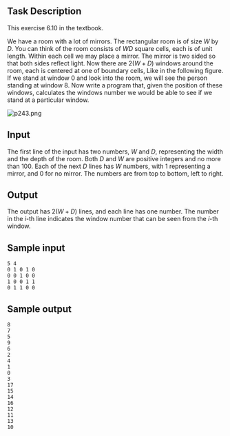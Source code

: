 ## Task Description ##

This exercise 6.10 in the textbook.

We have a room with a lot of mirrors. The rectangular room is of size $W$ by $D$. You can think of the room consists of $WD$ square cells, each is of unit length. Within each cell we may place a mirror. The mirror is two sided so that both sides reflect light. Now there are $2(W+D)$ windows around the room, each is centered at one of boundary cells, Like in the following figure. If we stand at window 0 and look into the room, we will see the person standing at window 8. Now write a program that, given the position of these windows, calculates the windows number we would be able to see if we stand at a particular window.

![p243.png](/images/problems/p243.png)

## Input ##

The first line of the input has two numbers, $W$ and $D$, representing the width and the depth of the room. Both $D$ and $W$ are positive integers and no more than 100. Each of the next $D$ lines has $W$ numbers, with 1 representing a mirror, and 0 for no mirror. The numbers are from top to bottom, left to right.

## Output ##

The output has $2(W+D)$ lines, and each line has one number. The number in the $i$-th line indicates the window number that can be seen from the $i$-th window.

## Sample input ##
```
5 4
0 1 0 1 0
0 0 1 0 0
1 0 0 1 1
0 1 1 0 0
```

## Sample output ##
```
8
7
5
9
6
2
4
1
0
3
17
15
14
16
12
11
13
10
```